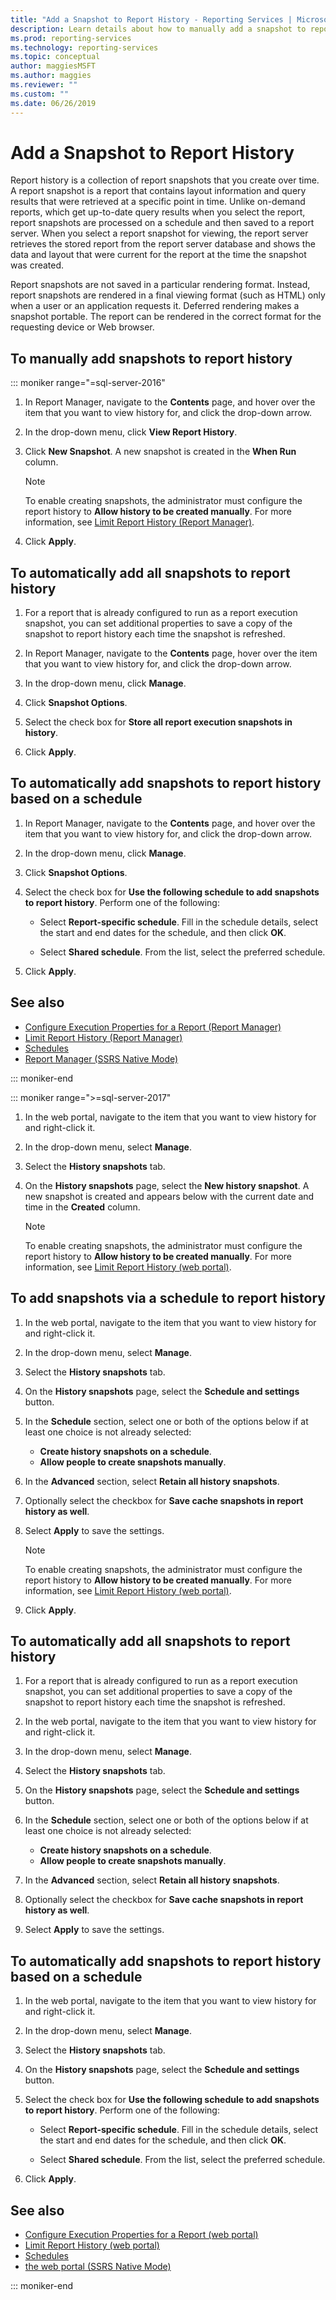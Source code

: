 ```yaml
---
title: "Add a Snapshot to Report History - Reporting Services | Microsoft Docs"
description: Learn details about how to manually add a snapshot to report history in SQL Server Reporting Services (SSRS).
ms.prod: reporting-services
ms.technology: reporting-services
ms.topic: conceptual
author: maggiesMSFT 
ms.author: maggies
ms.reviewer: ""
ms.custom: ""
ms.date: 06/26/2019
---
```


# Add a Snapshot to Report History

Report history is a collection of report snapshots that you create over time. A report snapshot is a report that contains layout information and query results that were retrieved at a specific point in time. Unlike on-demand reports, which get up-to-date query results when you select the report, report snapshots are processed on a schedule and then saved to a report server. When you select a report snapshot for viewing, the report server retrieves the stored report from the report server database and shows the data and layout that were current for the report at the time the snapshot was created.  
  
Report snapshots are not saved in a particular rendering format. Instead, report snapshots are rendered in a final viewing format (such as HTML) only when a user or an application requests it. Deferred rendering makes a snapshot portable. The report can be rendered in the correct format for the requesting device or Web browser.  
  
## To manually add snapshots to report history
  
::: moniker range="=sql-server-2016"

1. In Report Manager, navigate to the **Contents** page, and hover over the item that you want to view history for, and click the drop-down arrow.
  
2. In the drop-down menu, click **View Report History**.  
  
3. Click **New Snapshot**. A new snapshot is created in the **When Run** column.  
    > [!NOTE]
    > To enable creating snapshots, the administrator must configure the report history to **Allow history to be created manually**. For more information, see [Limit Report History &#40;Report Manager&#41;](../reports/limit-report-history-report-manager.md).

4. Click **Apply**.
  
## To automatically add all snapshots to report history  
  
1. For a report that is already configured to run as a report execution snapshot, you can set additional properties to save a copy of the snapshot to report history each time the snapshot is refreshed.  
  
2. In Report Manager, navigate to the **Contents** page, hover over the item that you want to view history for, and click the drop-down arrow.  
  
3. In the drop-down menu, click **Manage**.  
  
4. Click **Snapshot Options**.  
  
5. Select the check box for **Store all report execution snapshots in history**.  
  
6. Click **Apply**.  
  
## To automatically add snapshots to report history based on a schedule  
  
1. In Report Manager, navigate to the **Contents** page, and hover over the item that you want to view history for, and click the drop-down arrow.  
  
2. In the drop-down menu, click **Manage**.  
  
3. Click **Snapshot Options**.  
  
4. Select the check box for **Use the following schedule to add snapshots to report history**. Perform one of the following:  
  
    - Select **Report-specific schedule**. Fill in the schedule details, select the start and end dates for the schedule, and then click **OK**.  

    - Select **Shared schedule**. From the list, select the preferred schedule.  

5. Click **Apply**.  
  
## See also

- [Configure Execution Properties for a Report  &#40;Report Manager&#41;](../../reporting-services/reports/configure-execution-properties-for-a-report-report-manager.md)
- [Limit Report History &#40;Report Manager&#41;](../../reporting-services/reports/limit-report-history-report-manager.md)
- [Schedules](../../reporting-services/subscriptions/schedules.md)   
- [Report Manager  &#40;SSRS Native Mode&#41;](../web-portal-ssrs-native-mode.md)

::: moniker-end

::: moniker range=">=sql-server-2017"

1. In the web portal, navigate to the item that you want to view history for and right-click it.  
  
2. In the drop-down menu, select **Manage**.  
  
3. Select the **History snapshots** tab.  
  
4. On the **History snapshots** page, select the **New history snapshot**. A new snapshot is created and appears below with the current date and time in the **Created** column.  
  
    > [!NOTE]
    > To enable creating snapshots, the administrator must configure the report history to **Allow history to be created manually**. For more information, see [Limit Report History (web portal)](../../reporting-services/reports/limit-report-history-report-manager.md).

## To add snapshots via a schedule to report history

1. In the web portal, navigate to the item that you want to view history for and right-click it.  
  
2. In the drop-down menu, select **Manage**.  
  
3. Select the **History snapshots** tab.  
  
4. On the **History snapshots** page, select the **Schedule and settings** button.  
  
5. In the **Schedule** section, select one or both of the options below if at least one choice is not already selected:
    - **Create history snapshots on a schedule**.  
    - **Allow people to create snapshots manually**.  
  
6. In the **Advanced** section, select **Retain all history snapshots**.  
  
7. Optionally select the checkbox for **Save cache snapshots in report history as well**.  
  
8.  Select **Apply** to save the settings.  

    > [!NOTE]  
    > To enable creating snapshots, the administrator must configure the report history to **Allow history to be created manually**. For more information, see [Limit Report History (web portal)](../../reporting-services/reports/limit-report-history-report-manager.md).

9.  Click **Apply**.

## To automatically add all snapshots to report history  
  
1. For a report that is already configured to run as a report execution snapshot, you can set additional properties to save a copy of the snapshot to report history each time the snapshot is refreshed.  
  
2. In the web portal, navigate to the item that you want to view history for and right-click it.  
  
3. In the drop-down menu, select **Manage**.  
  
4. Select the **History snapshots** tab.  
  
5. On the **History snapshots** page, select the **Schedule and settings** button.  
  
6. In the **Schedule** section, select one or both of the options below if at least one choice is not already selected:
    - **Create history snapshots on a schedule**.  
    - **Allow people to create snapshots manually**.  
  
7. In the **Advanced** section, select **Retain all history snapshots**.  
  
8. Optionally select the checkbox for **Save cache snapshots in report history as well**.  
  
9. Select **Apply** to save the settings.  
  
## To automatically add snapshots to report history based on a schedule  
  
1. In the web portal, navigate to the item that you want to view history for and right-click it.  
  
2. In the drop-down menu, select **Manage**.  
  
3. Select the **History snapshots** tab.  
  
4. On the **History snapshots** page, select the **Schedule and settings** button.  
  
5. Select the check box for **Use the following schedule to add snapshots to report history**. Perform one of the following:  
  
    - Select **Report-specific schedule**. Fill in the schedule details, select the start and end dates for the schedule, and then click **OK**.  

    - Select **Shared schedule**. From the list, select the preferred schedule.  

5. Click **Apply**.  
  
## See also

- [Configure Execution Properties for a Report (web portal)](../../reporting-services/reports/configure-execution-properties-for-a-report-report-manager.md)
- [Limit Report History (web portal)](../../reporting-services/reports/limit-report-history-report-manager.md)
- [Schedules](../../reporting-services/subscriptions/schedules.md)   
- [the web portal  &#40;SSRS Native Mode&#41;](../web-portal-ssrs-native-mode.md)

::: moniker-end